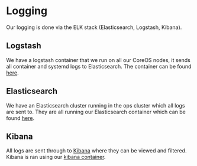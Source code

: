 # Logging
Our logging is done via the ELK stack (Elasticsearch, Logstash, Kibana).
## Logstash
We have a logstash container that we run on all our CoreOS nodes, it sends all container and systemd logs to Elasticsearch. The container can be found [here](https://github.com/UKHomeOffice/docker-logstash-kubernetes).

## Elasticsearch
We have an Elasticsearch cluster running in the ops cluster which all logs are sent to. They are all running our Elasticsearch container which can be found [here](https://github.com/UKHomeOffice/docker-elasticsearch).

## Kibana
All logs are sent through to [Kibana](https://kibana.ops.digital.homeoffice.gov.uk) where they can be viewed and filtered. Kibana is ran using our [kibana container](https://github.com/UKHomeOffice/docker-kibana).
